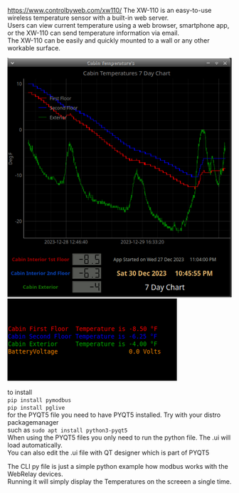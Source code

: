 https://www.controlbyweb.com/xw110/
The XW-110 is an easy-to-use wireless temperature sensor with a built-in web server.    
Users can view current temperature using a web browser, smartphone app, or the XW-110 can send temperature information via email.    
The XW-110 can be easily and quickly mounted to a wall or any other workable surface. 

![ScreenShot](https://raw.githubusercontent.com/optio50/XW-110-Plus-Wireless-Temperature-Sensor/main/ModBus-PYQT5-XW-110P.png?raw=true|alt=octocat)    
![ScreenShot](https://raw.githubusercontent.com/optio50/XW-110-Plus-Wireless-Temperature-Sensor/main/Modbus-XW-110P-CLI.png?raw=true|alt=octocat)    


to install    
`pip install pymodbus`    
`pip install pglive`    
for the PYQT5 file you need to have PYQT5 installed. Try with your distro packagemanager    
such as `sudo apt install python3-pyqt5`    
When using the PYQT5 files you only need to run the python file. The .ui will load automatically.    
You can also edit the .ui file with QT designer which is part of PYQT5

The CLI py file is just a simple python example how modbus works with the WebRelay devices.    
Running it will simply display the Temperatures on the screeen a single time.
